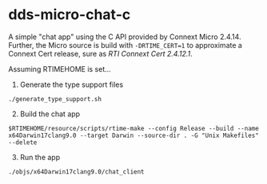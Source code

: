 # dds-micro-chat-c
A simple "chat app" using the C API provided by Connext Micro 2.4.14. Further, the Micro source is build with `-DRTIME_CERT=1` to approximate a Connext Cert release, sure as *RTI Connext Cert 2.4.12.1*.


Assuming RTIMEHOME is set...

1) Generate the type support files

```
./generate_type_support.sh
```

2) Build the chat app
```
$RTIMEHOME/resource/scripts/rtime-make --config Release --build --name x64Darwin17clang9.0 --target Darwin --source-dir . -G "Unix Makefiles" --delete
```

3) Run the app
```
./objs/x64Darwin17clang9.0/chat_client
``` 